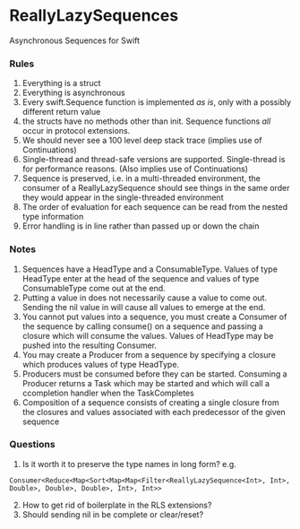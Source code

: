 # ReallyLazySequences
Asynchronous Sequences for Swift

### Rules

1. Everything is a struct
1. Everything is asynchronous
1. Every swift.Sequence function is implemented _as is_, only with a possibly different return value
1. the structs have no methods other than init. Sequence functions _all_ occur in protocol extensions.
1. We should never see a 100 level deep stack trace (implies use of Continuations)
1. Single-thread and thread-safe versions are supported. Single-thread is for performance reasons. (Also implies use of Continuations)
1. Sequence is preserved, i.e. in a multi-threaded environment, the consumer of a ReallyLazySequence should see things in the same order they would appear in the single-threaded environment
1. The order of evaluation for each sequence can be read from the nested type information
1. Error handling is in line rather than passed up or down the chain

### Notes

1. Sequences have a HeadType and a ConsumableType.  Values of type HeadType enter at the head of the sequence and values of type ConsumableType come out at the end.
1. Putting a value in does not necessarily cause a value to come out.  Sending the nil value in will cause all values to emerge at the end.
1. You cannot put values into a sequence, you must create a Consumer of the sequence by calling consume() on a sequence and passing a closure which will consume the values.  Values of HeadType may be pushed into the resulting Consumer.
1. You may create a Producer from a sequence by specifying a closure which produces values of type HeadType.  
1. Producers must be consumed before they can be started.  Consuming a Producer returns a Task which may be started and which will call a ccompletion handler when the TaskCompletes
1. Composition of a sequence consists of creating a single closure from the closures and values associated with each predecessor of the given sequence


### Questions
1. Is it worth it to preserve the type names in long form? e.g.
```
Consumer<Reduce<Map<Sort<Map<Map<Filter<ReallyLazySequence<Int>, Int>, Double>, Double>, Double>, Int>, Int>>
```

2. How to get rid of boilerplate in the RLS extensions?
1. Should sending nil in be complete or clear/reset?





